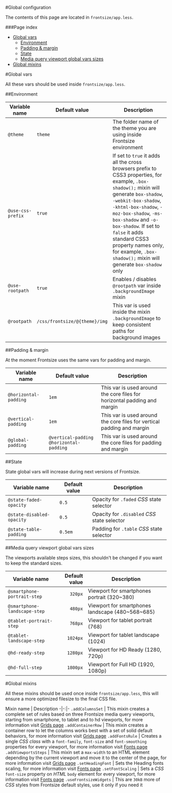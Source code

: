 #Global configuration

The contents of this page are located in `frontsize/app.less`.

###Page index

- [Global vars](#global-vars)
	- [Environment](#environment)
	- [Padding & margin](#padding-and-margin)
	- [State](#state)
	- [Media query viewport global vars sizes](#media-query-viewport-global-vars-sizes)
- [Global mixins](#global-mixins)

#Global vars

All these vars should be used inside `frontsize/app.less`.

##Environment

Variable name           | Default value                 | Description
-|-|-
`@theme`                | `theme`                       | The folder name of the theme you are using inside Frontsize environment
`@use-css-prefix`       | `true`                        | If set to `true` it adds all the cross browsers prefix to CSS3 properties, for example, `.box-shadow();` mixin will generate `box-shadow`, `-webkit-box-shadow`, `-khtml-box-shadow`, `-moz-box-shadow`, `-ms-box-shadow` and `-o-box-shadow`. If set to `false` it adds standard CSS3 property names only, for example, `.box-shadow();` mixin will generate `box-shadow` only
`@use-rootpath`         | `true`                        | Enables / disables `@rootpath` var inside `.backgroundImage` mixin
`@rootpath`             | `/css/frontsize/@{theme}/img` | This var is used inside the mixin `.backgroundImage` to keep consistent paths for background images

##Padding & margin

At the moment Frontsize uses the same vars for padding and margin.

Variable name           | Default value                             | Description
-|-|-
`@horizontal-padding`   | `1em`                                     | This var is used around the core files for horizontal padding and margin
`@vertical-padding`     | `1em`                                     | This var is used around the core files for vertical padding and margin
`@global-padding`       | `@vertical-padding @horizontal-padding`   | This var is used around the core files for padding and margin

##State

State global vars will increase during next versions of Frontsize.

Variable name					| Default value	| Description
-|-|-
`@state-faded-opacity`			| `0.5`			| Opacity for `.faded` *CSS* state selector
`@state-disabled-opacity`		| `0.5`			| Opacity for `.disabled` *CSS* state selector
`@state-table-padding`			| `0.5em`		| Padding for `.table` *CSS* state selector

##Media query viewport global vars sizes

The viewports available steps sizes, this shouldn't be changed if you want to keep the standard sizes.

Variable name					| Default value	| Description
-|-:|-
`@smartphone-portrait-step`		| `320px`		| Viewport for smartphones portrait (320~380)
`@smartphone-landscape-step`	| `480px`		| Viewport for smartphones landscape (480~568~685)
`@tablet-portrait-step`			| `768px`		| Viewport for tablet portrait (768)
`@tablet-landscape-step`		| `1024px`		| Viewport for tablet landscape (1024)
`@hd-ready-step`				| `1280px`		| Viewport for HD Ready (1280, 720p)
`@hd-full-step`					| `1800px`		| Viewport for Full HD (1920, 1080p)

#Global mixins

All these mixins should be used once inside `frontsize/app.less`, this will ensure a more optimized filesize to the final CSS file.

Mixin name					| Description
-|-:|-
`.addColumnsSet`			| This mixin creates a complete set of rules based on three Frontsize media query viewports, starting from smartphone, to tablet and to hd viewports, for more information visit [Grids page](https://github.com/vitto/frontsize-less/wiki/Grids#addColumnsSet)
`.addContainerRow`			| This mixin creates a container row to let the columns works best with a set of solid default behaviors, for more information visit [Grids page](https://github.com/vitto/frontsize-less/wiki/Grids#addContainerRow)
`.addFontsRule`				| Creates a single *CSS class* with a `font-family`, `font-size` and `font-smoothing` properties for every viewport, for more information visit [Fonts page](https://github.com/vitto/frontsize-less/wiki/Fonts#addFontsRule)
`.addViewportsSteps`		| This mixin set a `max-width` to an HTML element depending by the current viewport and move it to the center of the page, for more information visit [Grids page](https://github.com/vitto/frontsize-less/wiki/Grids#addViewportsSteps)
`.setHeadingFont`			| Sets the Heading fonts scaling, for more information visit [Fonts page](https://github.com/vitto/frontsize-less/wiki/Fonts#setHeadingFont)
`.setFontScaling`			| Sets a *CSS* `font-size` property on *HTML* `body` element for every viewport, for more information visit [Fonts page](https://github.com/vitto/frontsize-less/wiki/Fonts#setFontScaling)
`.useFrontsizeWidgets`		| This are `30kB` more of *CSS* styles from Frontsize default styles, use it only if you need it

